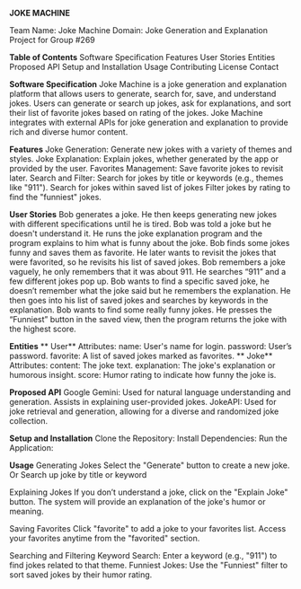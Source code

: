 **JOKE MACHINE**


Team Name: Joke Machine
Domain: Joke Generation and Explanation
Project for Group #269

**Table of Contents**
  Software Specification
  Features
  User Stories
  Entities
  Proposed API
  Setup and Installation
  Usage
  Contributing
  License
  Contact

**Software Specification**
Joke Machine is a joke generation and explanation platform that allows users to generate, search for, save, and understand jokes. Users can generate or search up jokes, ask for explanations, and sort their list of favorite jokes based on rating of the jokes. Joke Machine integrates with external APIs for joke generation and explanation to provide rich and diverse humor content.

**Features**
  Joke Generation: Generate new jokes with a variety of themes and styles.
  Joke Explanation: Explain jokes, whether generated by the app or provided by the user.
  Favorites Management: Save favorite jokes to revisit later.
  Search and Filter:
    Search for jokes by title or keywords (e.g., themes like "911").
    Search for jokes within saved list of jokes
    Filter jokes by rating to find the "funniest" jokes.

**User Stories**
  Bob generates a joke. He then keeps generating new jokes with different specifications until he     is tired.
  Bob was told a joke but he doesn't understand it. He runs the joke explanation program and the      program explains to him what is funny about the joke.
  Bob finds some jokes funny and saves them as favorite. He later wants to revisit the jokes that     were favorited, so he revisits his list of saved jokes.
  Bob remembers a joke vaguely, he only remembers that it was about 911. He searches “911”  and a     few different jokes pop up.
  Bob wants to find a specific saved joke, he doesn’t remember what the joke said but he remembers    the explanation. He then goes into his list of saved jokes and searches by keywords in the          explanation.
  Bob wants to find some really funny jokes. He presses the “Funniest” button in the saved view,      then the program returns the joke with the highest score.

**Entities**
**  User**
    Attributes:
      name: User's name for login.
      password: User’s password.
      favorite: A list of saved jokes marked as favorites.
**  Joke**
    Attributes:
      content: The joke text.
      explanation: The joke's explanation or humorous insight.
      score: Humor rating to indicate how funny the joke is.
    
**Proposed API**
    Google Gemini: Used for natural language understanding and generation. Assists in explaining        user-provided jokes.
    JokeAPI: Used for joke retrieval and generation, allowing for a diverse and randomized joke         collection.


**Setup and Installation**
  Clone the Repository:
  Install Dependencies:
  Run the Application:


**Usage**
  Generating Jokes
    Select the "Generate" button to create a new joke.
    Or 
    Search up joke by title or keyword 
    
  Explaining Jokes
    If you don’t understand a joke, click on the "Explain Joke" button.
    The system will provide an explanation of the joke's humor or meaning.
    
  Saving Favorites
    Click "favorite" to add a joke to your favorites list.
    Access your favorites anytime from the "favorited" section.
    
  Searching and Filtering
    Keyword Search: Enter a keyword (e.g., "911") to find jokes related to that theme.
    Funniest Jokes: Use the "Funniest" filter to sort saved jokes by their humor rating.

